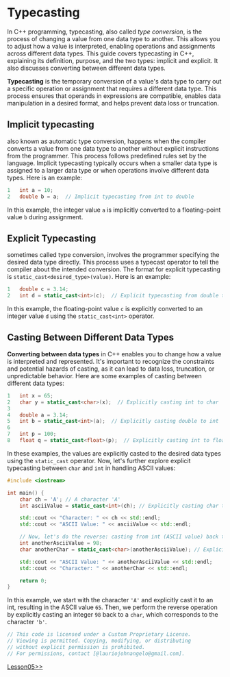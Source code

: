 # Typecasting 

In C++ programming, typecasting, also called *type conversion*, is the process of changing a value from one data type to another. This allows you to adjust how a value is interpreted, enabling operations and assignments across different data types. This guide covers typecasting in C++, explaining its definition, purpose, and the two types: implicit and explicit. It also discusses converting between different data types.

**Typecasting** is the temporary conversion of a value's data type to carry out a specific operation or assignment that requires a different data type. This process ensures that operands in expressions are compatible, enables data manipulation in a desired format, and helps prevent data loss or truncation.

## Implicit typecasting 
also known as automatic type conversion, happens when the compiler converts a value from one data type to another without explicit instructions from the programmer. This process follows predefined rules set by the language. Implicit typecasting typically occurs when a smaller data type is assigned to a larger data type or when operations involve different data types. Here is an example:
```cpp
1	int a = 10;
2	double b = a;  // Implicit typecasting from int to double
```
In this example, the integer value `a` is implicitly converted to a floating-point value `b` during assignment.

## Explicit Typecasting
sometimes called type conversion, involves the programmer specifying the desired data type directly. This process uses a typecast operator to tell the compiler about the intended conversion. The format for explicit typecasting is `static_cast<desired_type>(value)`. Here is an example:
```cpp
1	double c = 3.14;
2	int d = static_cast<int>(c);  // Explicit typecasting from double to int
```
In this example, the floating-point value `c` is explicitly converted to an integer value `d` using the `static_cast<int>` operator.

## Casting Between Different Data Types
**Converting between data types** in C++ enables you to change how a value is interpreted and represented. It's important to recognize the constraints and potential hazards of casting, as it can lead to data loss, truncation, or unpredictable behavior. Here are some examples of casting between different data types:
```cpp
1	int x = 65;
2	char y = static_cast<char>(x);  // Explicitly casting int to char
3	
4	double a = 3.14;
5	int b = static_cast<int>(a);  // Explicitly casting double to int
6	
7	int p = 100;
8	float q = static_cast<float>(p);  // Explicitly casting int to float
```
In these examples, the values are explicitly casted to the desired data types using the `static_cast` operator. Now, let's further explore explicit typecasting between `char` and `int` in handling ASCII values:
```cpp
#include <iostream>

int main() {
	char ch = 'A'; // A character 'A'
	int asciiValue = static_cast<int>(ch); // Explicitly casting char to int to get ASCII value

	std::cout << "Character: " << ch << std::endl;
	std::cout << "ASCII Value: " << asciiValue << std::endl;

	// Now, let's do the reverse: casting from int (ASCII value) back to char
	int anotherAsciiValue = 98;
	char anotherChar = static_cast<char>(anotherAsciiValue); // Explicitly casting int to char

	std::cout << "ASCII Value: " << anotherAsciiValue << std::endl;
	std::cout << "Character: " << anotherChar << std::endl;

	return 0;
}
```
In this example, we start with the character `'A'` and explicitly cast it to an int, resulting in the ASCII value `65`. Then, we perform the reverse operation by explicitly casting an integer `98` back to a `char`, which corresponds to the character `'b'`.

```cpp
// This code is licensed under a Custom Proprietary License.
// Viewing is permitted. Copying, modifying, or distributing
// without explicit permission is prohibited.
// For permissions, contact [@lauriojohnangelo@gmail.com].
```

[Lesson05>>](/Lesson05/Topic01.md)


